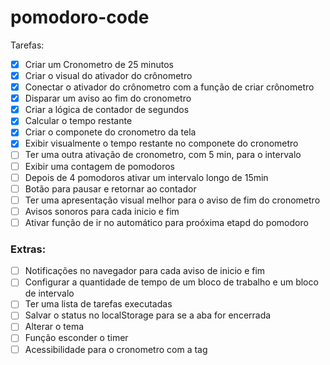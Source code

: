# pomodoro-code

Tarefas:

- [x] Criar um Cronometro de 25 minutos
- [x] Criar o visual do ativador do crônometro
- [x] Conectar o ativador do crônometro com a função de criar crônometro
- [x]  Disparar um aviso ao fim do cronometro
- [x] Criar a lógica de contador de segundos
- [x] Calcular o tempo restante
- [x] Criar o componete do cronometro da tela
- [x] Exibir visualmente o tempo restante no componete do cronometro
- [ ] Ter uma outra ativação de cronometro, com 5 min, para o intervalo
- [ ] Exibir uma contagem de pomodoros
- [ ] Depois de 4 pomodoros ativar um intervalo longo de 15min
- [ ] Botão para pausar e retornar ao contador
- [ ] Ter uma apresentação visual melhor para o aviso de fim do cronometro
- [ ] Avisos sonoros para cada inicio e fim
- [ ] Ativar função de ir no automático para proóxima etapd do pomodoro 

### Extras:

- [ ] Notificações no navegador para cada aviso de inicio e fim
- [ ] Configurar a quantidade de tempo de um bloco de trabalho e um bloco de intervalo
- [ ] Ter uma lista de tarefas executadas
- [ ] Salvar o status no localStorage para se a aba for encerrada
- [ ] Alterar o tema
- [ ] Função esconder o timer
- [ ] Acessibilidade para o cronometro com a tag <time>